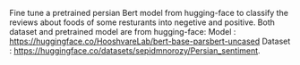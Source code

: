 Fine tune a pretrained persian Bert model from hugging-face to classify the reviews about foods of some resturants into negetive and positive.
Both dataset and pretrained model are from hugging-face:
Model : https://huggingface.co/HooshvareLab/bert-base-parsbert-uncased
Dataset : https://huggingface.co/datasets/sepidmnorozy/Persian_sentiment.
